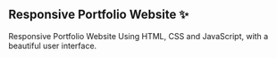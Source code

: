 ## Responsive Portfolio Website ✨

Responsive Portfolio Website Using HTML, CSS and JavaScript, with a beautiful user interface. 
